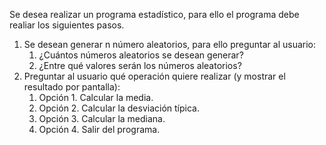 Se desea realizar un programa estadístico, para ello el programa debe realiar los siguientes pasos.

 1. Se desean generar n número aleatorios, para ello preguntar al usuario:
    1. ¿Cuántos números aleatorios se desean generar?
    2. ¿Entre qué valores serán los números aleatorios?
 2. Preguntar al usuario qué operación quiere realizar (y mostrar el resultado por pantalla):
    1. Opción 1. Calcular la media.
    2. Opción 2. Calcular la desviación típica.
    3. Opción 3. Calcular la mediana.
    4. Opción 4. Salir del programa.